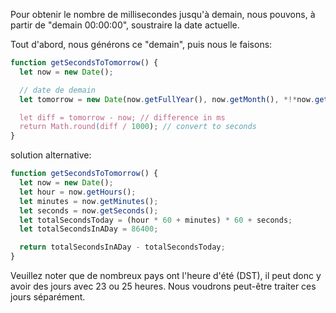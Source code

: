 Pour obtenir le nombre de millisecondes jusqu'à demain, nous pouvons, à partir de "demain 00:00:00", soustraire la date actuelle.

Tout d'abord, nous générons ce "demain", puis nous le faisons:

```js run
function getSecondsToTomorrow() {
  let now = new Date();

  // date de demain
  let tomorrow = new Date(now.getFullYear(), now.getMonth(), *!*now.getDate()+1*/!*);

  let diff = tomorrow - now; // difference in ms
  return Math.round(diff / 1000); // convert to seconds
}
```

solution alternative:

```js run
function getSecondsToTomorrow() {
  let now = new Date();
  let hour = now.getHours();
  let minutes = now.getMinutes();
  let seconds = now.getSeconds();
  let totalSecondsToday = (hour * 60 + minutes) * 60 + seconds;
  let totalSecondsInADay = 86400;

  return totalSecondsInADay - totalSecondsToday;
}
```

Veuillez noter que de nombreux pays ont l'heure d'été (DST), il peut donc y avoir des jours avec 23 ou 25 heures.
Nous voudrons peut-être traiter ces jours séparément.
